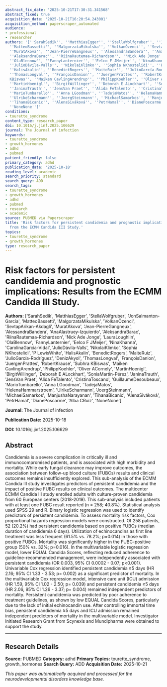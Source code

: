 ```yaml
---
abstract_fix_date: '2025-10-21T17:30:31.341568'
abstract_fixed: true
acquisition_date: '2025-10-21T16:20:54.243001'
acquisition_method: paperscraper_automated
audience:
- professional
- researcher
authors: '[''SarahSedik'', ''MatthiasEgger'', ''StellaWolfgruber'', ''JonSalmanton-García'',
  ''MatteoBassetti'', ''MalgorzataMikulska'', ''VolkanÖzenci'', ''SevtapArikan-Akdagli'',
  ''MuratAkova'', ''Jean-PierreGangneux'', ''AlessandraBandera'', ''AnaAlastruey-Izquierdo'',
  ''AleksandraBarac'', ''RiinaRautemaa-Richardson'', ''Nick Ade Jonge'', ''LauraLoughlin'',
  ''OlaBlennow'', ''FannyLanternier'', ''Eelco F JMeijer'', ''NinaKhanna'', ''CarolinaGarcia-Vidal'',
  ''JulioDávila-Valls'', ''NikolaiKlimko'', ''Sophia NKhostelidi'', ''P LewisWhite'',
  ''HalisAkalin'', ''BenedictRogers'', ''MaiteRuiz'', ''JulioGarcía-Rodríguez'', ''DenizAkyol'',
  ''ThomasLongval'', ''FrançoisDanion'', ''JuergenPrattes'', ''RobertKrause'', ''Subhra
  KBiswas'', ''Maiken CavlingArendrup'', ''PhilippKoehler'', ''Oliver ACornely'',
  ''MartinHoenigl'', ''BirgitWillinger'', ''Deborah E ALockhart'', ''SoniaMartín-Pérez'',
  ''JaninaTrauth'', ''JensVan Praet'', ''Alida FeTalento'', ''CristinaToscano'', ''GuillaumeDesoubeaux'',
  ''MarioTumbarello'', ''Anna LGoodman'', ''TadejaMatos'', ''HelenaHammarstroem'',
  ''UlrikeScharmann'', ''JoergSteinmann'', ''MichaelSamarkos'', ''ManjushaNarayanan'',
  ''TihanaBicanic'', ''AlenaSiváková'', ''PetrHamal'', ''DianePoscarme'', ''Alba CRuiz'',
  ''NoneNone'']'
conditions:
- tourette_syndrome
content_type: research_paper
doi: 10.1016/j.jinf.2025.106629
journal: The Journal of infection
keywords:
- tourette_syndrome
- growth_hormones
- adhd
- pubmed
patient_friendly: false
primary_category: adhd
publication_date: '2025-10-18'
reading_level: academic
search_priority: standard
search_query: ADD
search_tags:
- tourette_syndrome
- growth_hormones
- adhd
- pubmed
- research
- academic
source: PUBMED via Paperscraper
title: 'Risk factors for persistent candidemia and prognostic implications: Results
  from the ECMM Candida III Study.'
topics:
- tourette_syndrome
- growth_hormones
type: research_paper
---
```


# Risk factors for persistent candidemia and prognostic implications: Results from the ECMM Candida III Study.

**Authors:** ['SarahSedik', 'MatthiasEgger', 'StellaWolfgruber', 'JonSalmanton-García', 'MatteoBassetti', 'MalgorzataMikulska', 'VolkanÖzenci', 'SevtapArikan-Akdagli', 'MuratAkova', 'Jean-PierreGangneux', 'AlessandraBandera', 'AnaAlastruey-Izquierdo', 'AleksandraBarac', 'RiinaRautemaa-Richardson', 'Nick Ade Jonge', 'LauraLoughlin', 'OlaBlennow', 'FannyLanternier', 'Eelco F JMeijer', 'NinaKhanna', 'CarolinaGarcia-Vidal', 'JulioDávila-Valls', 'NikolaiKlimko', 'Sophia NKhostelidi', 'P LewisWhite', 'HalisAkalin', 'BenedictRogers', 'MaiteRuiz', 'JulioGarcía-Rodríguez', 'DenizAkyol', 'ThomasLongval', 'FrançoisDanion', 'JuergenPrattes', 'RobertKrause', 'Subhra KBiswas', 'Maiken CavlingArendrup', 'PhilippKoehler', 'Oliver ACornely', 'MartinHoenigl', 'BirgitWillinger', 'Deborah E ALockhart', 'SoniaMartín-Pérez', 'JaninaTrauth', 'JensVan Praet', 'Alida FeTalento', 'CristinaToscano', 'GuillaumeDesoubeaux', 'MarioTumbarello', 'Anna LGoodman', 'TadejaMatos', 'HelenaHammarstroem', 'UlrikeScharmann', 'JoergSteinmann', 'MichaelSamarkos', 'ManjushaNarayanan', 'TihanaBicanic', 'AlenaSiváková', 'PetrHamal', 'DianePoscarme', 'Alba CRuiz', 'NoneNone']

**Journal:** The Journal of infection

**Publication Date:** 2025-10-18

**DOI:** 10.1016/j.jinf.2025.106629

## Abstract

Candidemia is a severe complication in critically ill and immunocompromised patients, and is associated with high morbidity and mortality. While early fungal clearance may improve outcomes, the association between follow-up blood culture (FUBCs) results and clinical outcomes remains insufficiently explored. This sub-analysis of the ECMM Candida III study investigates predictors of persistent candidemia and the impact of positive FUBC results on clinical outcomes. The multicenter ECMM Candida III study enrolled adults with culture-proven candidemia from 60 European centers (2018-2019). This sub-analysis included patients with at least one FUBC result reported (n = 258; 40.8%). Statistical analysis used SPSS 29 and R. Binary logistic regression was used to identify predictors of persistent candidemia. To assess mortality risk factors, Cox proportional hazards regression models were constructed. Of 258 patients, 52 (20.2%) had persistent candidemia based on positive FUBCs (median duration of candidemia 6 days). Utilization of echinocandins as first line treatment was less frequent (61.5% vs. 78.2%; p=0.014) in those with positive FUBCs. Mortality was significantly higher in the FUBC-positive group (50% vs. 32%; p=0.016). In the multivariable logistic regression model, lower EQUAL Candida Scores, reflecting reduced adherence to guideline-recommended management, were independently associated with persistent candidemia (OR 0.003, 95% CI 0.0002 - 0.07; p<0.001). Univariable Cox regression identified persistent candidemia ≥5 days (HR 2.16; 95% CI 1.33 - 3.53; p= 0.002) as a significant predictor of mortality. In the multivariable Cox regression model, intensive care unit (ICU) admission (HR 1.59, 95% CI 1.02 - 2.50; p= 0.039) and persistent candidemia ≥5 days (HR 2.06, 95% CI 1.26 - 3.37; p= 0.004) remained independent predictors of mortality. Persistent candidemia was predicted by poor adherence to treatment guidelines, as shown by low EQUAL Candida Scores, particularly due to the lack of initial echinocandin use. After controlling immortal time bias, persistent candidemia ≥5 days and ICU admission remained independent predictors of mortality in the multivariable model. Investigator Initiated Research Grant from Scynexis and Mundipharma were obtained to support the study.

---

## Research Details

**Source:** PUBMED
**Category:** adhd
**Primary Topics:** tourette_syndrome, growth_hormones
**Search Query:** ADD
**Acquisition Date:** 2025-10-21

*This paper was automatically acquired and processed for the neurodevelopmental disorders knowledge base.*
